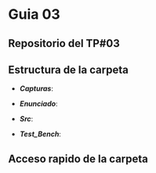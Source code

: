 # Guia 03

## Repositorio del TP#03

## Estructura de la carpeta

* ***Capturas***:  

* ***Enunciado***:  

* ***Src***: 

* ***Test_Bench***:  

## Acceso rapido de la carpeta
